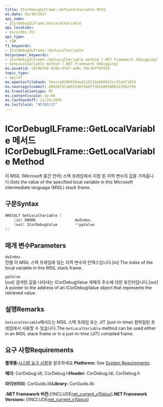 ```yaml
---
title: ICorDebugILFrame::GetLocalVariable 메서드
ms.date: 03/30/2017
api_name:
- ICorDebugILFrame.GetLocalVariable
api_location:
- mscordbi.dll
api_type:
- COM
f1_keywords:
- ICorDebugILFrame::GetLocalVariable
helpviewer_keywords:
- ICorDebugILFrame::GetLocalVariable method [.NET Framework debugging]
- GetLocalVariable method [.NET Framework debugging]
ms.assetid: c8706356-d50b-4f87-a40c-39c3b7f4fd38
topic_type:
- apiref
ms.openlocfilehash: 54ecce830b928ded115233eb99932cc15a471033
ms.sourcegitcommit: d8020797a6657d0fbbdff362b80300815f682f94
ms.translationtype: MT
ms.contentlocale: ko-KR
ms.lasthandoff: 11/24/2020
ms.locfileid: "95703137"
---
```

# <a name="icordebugilframegetlocalvariable-method"></a><span data-ttu-id="cb39e-102">ICorDebugILFrame::GetLocalVariable 메서드</span><span class="sxs-lookup"><span data-stu-id="cb39e-102">ICorDebugILFrame::GetLocalVariable Method</span></span>

<span data-ttu-id="cb39e-103">이 MSIL (Microsoft 중간 언어) 스택 프레임에서 지정 된 지역 변수의 값을 가져옵니다.</span><span class="sxs-lookup"><span data-stu-id="cb39e-103">Gets the value of the specified local variable in this Microsoft intermediate language (MSIL) stack frame.</span></span>  
  
## <a name="syntax"></a><span data-ttu-id="cb39e-104">구문</span><span class="sxs-lookup"><span data-stu-id="cb39e-104">Syntax</span></span>  
  
```cpp  
HRESULT GetLocalVariable (  
    [in] DWORD                  dwIndex,  
    [out] ICorDebugValue        **ppValue  
);  
```  
  
## <a name="parameters"></a><span data-ttu-id="cb39e-105">매개 변수</span><span class="sxs-lookup"><span data-stu-id="cb39e-105">Parameters</span></span>  

 `dwIndex`  
 <span data-ttu-id="cb39e-106">진행 이 MSIL 스택 프레임에 있는 지역 변수의 인덱스입니다.</span><span class="sxs-lookup"><span data-stu-id="cb39e-106">[in] The index of the local variable in this MSIL stack frame.</span></span>  
  
 `ppValue`  
 <span data-ttu-id="cb39e-107">[out] 검색된 값을 나타내는 ICorDebugValue 개체의 주소에 대한 포인터입니다.</span><span class="sxs-lookup"><span data-stu-id="cb39e-107">[out] A pointer to the address of an ICorDebugValue object that represents the retrieved value.</span></span>  
  
## <a name="remarks"></a><span data-ttu-id="cb39e-108">설명</span><span class="sxs-lookup"><span data-stu-id="cb39e-108">Remarks</span></span>  

 <span data-ttu-id="cb39e-109">`GetLocalVariable`메서드는 MSIL 스택 프레임 또는 JIT (just-in-time) 컴파일된 프레임에서 사용할 수 있습니다.</span><span class="sxs-lookup"><span data-stu-id="cb39e-109">The `GetLocalVariable` method can be used either in an MSIL stack frame or in a just-in-time (JIT) compiled frame.</span></span>  
  
## <a name="requirements"></a><span data-ttu-id="cb39e-110">요구 사항</span><span class="sxs-lookup"><span data-stu-id="cb39e-110">Requirements</span></span>  

 <span data-ttu-id="cb39e-111">**플랫폼:**[시스템 요구 사항](../../get-started/system-requirements.md)을 참조하세요.</span><span class="sxs-lookup"><span data-stu-id="cb39e-111">**Platforms:** See [System Requirements](../../get-started/system-requirements.md).</span></span>  
  
 <span data-ttu-id="cb39e-112">**헤더:** CorDebug.idl, CorDebug.h</span><span class="sxs-lookup"><span data-stu-id="cb39e-112">**Header:** CorDebug.idl, CorDebug.h</span></span>  
  
 <span data-ttu-id="cb39e-113">**라이브러리:** CorGuids.lib</span><span class="sxs-lookup"><span data-stu-id="cb39e-113">**Library:** CorGuids.lib</span></span>  
  
 <span data-ttu-id="cb39e-114">**.NET Framework 버전:**[!INCLUDE[net_current_v10plus](../../../../includes/net-current-v10plus-md.md)]</span><span class="sxs-lookup"><span data-stu-id="cb39e-114">**.NET Framework Versions:** [!INCLUDE[net_current_v10plus](../../../../includes/net-current-v10plus-md.md)]</span></span>
